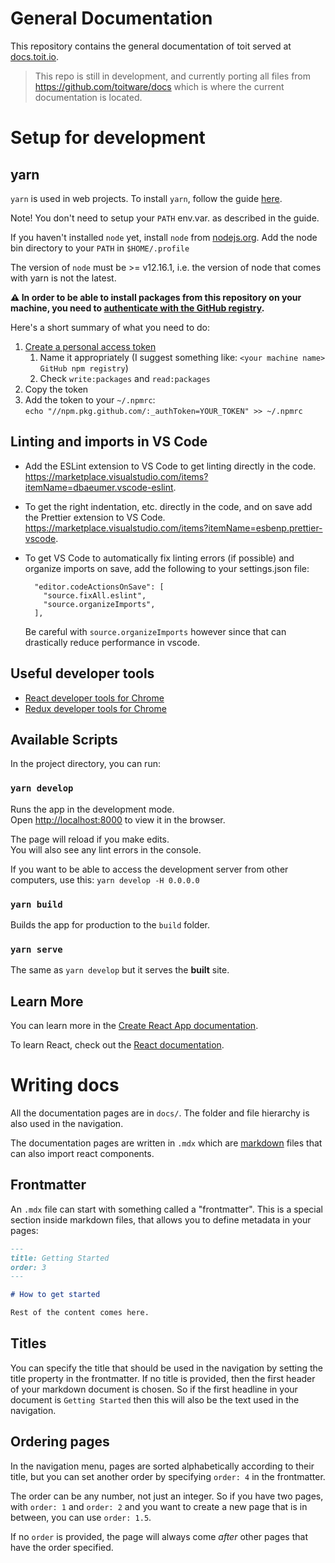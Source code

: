 # General Documentation

This repository contains the general documentation of toit served at
[docs.toit.io](https://docs.toit.io).

> This repo is still in development, and currently porting all files from
> https://github.com/toitware/docs which is where the current documentation is
> located.

# Setup for development

## yarn

`yarn` is used in web projects. To install `yarn`, follow the guide [here](https://yarnpkg.com/lang/en/docs/install/#debian-stable).

Note! You don't need to setup your `PATH` env.var. as described in the guide.

If you haven't installed `node` yet, install `node` from [nodejs.org](https://nodejs.org/en/). Add the node bin directory to your `PATH` in `$HOME/.profile`

The version of `node` must be >= v12.16.1, i.e. the version of node that comes with yarn is not the latest.

**⚠️ In order to be able to install packages from this repository on your machine,
you need to [authenticate with the GitHub
registry](https://docs.github.com/en/packages/guides/configuring-npm-for-use-with-github-packages#authenticating-to-github-packages).**

Here's a short summary of what you need to do:

1. [Create a personal access token](https://github.com/settings/tokens/new)
   1. Name it appropriately (I suggest something like: `<your machine name> GitHub npm registry`) 
   2. Check `write:packages` and `read:packages`
2. Copy the token
3. Add the token to your `~/.npmrc`:  
   `echo "//npm.pkg.github.com/:_authToken=YOUR_TOKEN" >> ~/.npmrc`

## Linting and imports in VS Code

- Add the ESLint extension to VS Code to get linting directly in the code. https://marketplace.visualstudio.com/items?itemName=dbaeumer.vscode-eslint.
- To get the right indentation, etc. directly in the code, and on save add the Prettier extension to VS Code. https://marketplace.visualstudio.com/items?itemName=esbenp.prettier-vscode. 
- To get VS Code to automatically fix linting errors (if possible) and organize imports on save, add the following to your settings.json file:

        "editor.codeActionsOnSave": [
          "source.fixAll.eslint",
          "source.organizeImports",
        ],

  Be careful with `source.organizeImports` however since that can drastically reduce performance in vscode.

## Useful developer tools

- [React developer tools for Chrome](https://chrome.google.com/webstore/detail/react-developer-tools/fmkadmapgofadopljbjfkapdkoienihi?hl=en)
- [Redux developer tools for Chrome](https://chrome.google.com/webstore/detail/redux-devtools/lmhkpmbekcpmknklioeibfkpmmfibljd?Itemid=1027)

## Available Scripts

In the project directory, you can run:

### `yarn develop`

Runs the app in the development mode.  
Open [http://localhost:8000](http://localhost:8000) to view it in the browser.

The page will reload if you make edits.  
You will also see any lint errors in the console.

If you want to be able to access the development server from other computers,
use this: `yarn develop -H 0.0.0.0`

### `yarn build`

Builds the app for production to the `build` folder.<br />

### `yarn serve`

The same as `yarn develop` but it serves the **built** site.

## Learn More

You can learn more in the [Create React App documentation](https://facebook.github.io/create-react-app/docs/getting-started).

To learn React, check out the [React documentation](https://reactjs.org/).

# Writing docs

All the documentation pages are in `docs/`. The folder and file hierarchy is
also used in the navigation.

The documentation pages are written in `.mdx` which are
[markdown](https://www.markdownguide.org/basic-syntax/) files that can also
import react components.

## Frontmatter

An `.mdx` file can start with something called a "frontmatter". This is a
special section inside markdown files, that allows you to define metadata in
your pages:

```md
---
title: Getting Started
order: 3
---

# How to get started

Rest of the content comes here.
```

## Titles

You can specify the title that should be used in the navigation by setting the
title property in the frontmatter. If no title is provided, then the first
header of your markdown document is chosen. So if the first headline in your
document is `Getting Started` then this will also be the text used in the
navigation.

## Ordering pages

In the navigation menu, pages are sorted alphabetically according to their
title, but you can set another order by specifying `order: 4` in the
frontmatter.

The order can be any number, not just an integer. So if you have two pages, with
`order: 1` and `order: 2` and you want to create a new page that is in between,
you can use `order: 1.5`.

If no `order` is provided, the page will always come *after* other pages that
have the order specified.
